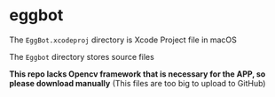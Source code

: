 # eggbot

The `EggBot.xcodeproj` directory is Xcode Project file in macOS

The `Eggbot` directory stores source files

**This repo lacks Opencv framework that is necessary for the APP, so please download manually** (This files are too big to upload to GitHub)

